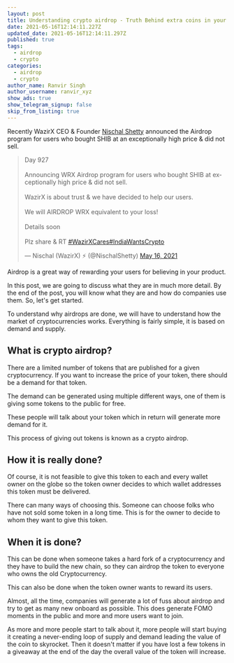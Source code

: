 ```yaml
---
layout: post
title: Understanding crypto airdrop - Truth Behind extra coins in your wallet
date: 2021-05-16T12:14:11.227Z
updated_date: 2021-05-16T12:14:11.297Z
published: true
tags:
  - airdrop
  - crypto
categories:
  - airdrop
  - crypto
author_name: Ranvir Singh
author_username: ranvir_xyz
show_ads: true
show_telegram_signup: false
skip_from_listing: true
---
```

Recently WazirX CEO & Founder [Nischal Shetty](https://twitter.com/NischalShetty) announced the Airdrop program for users who bought SHIB at an exceptionally high price & did not sell.

<blockquote class="twitter-tweet"><p lang="en" dir="ltr">Day 927<br><br>Announcing WRX Airdrop program for users who bought SHIB at exceptionally high price &amp; did not sell.<br><br>WazirX is about trust &amp; we have decided to help our users.<br><br>We will AIRDROP WRX equivalent to your loss!<br><br>Details soon<br><br>Plz share &amp; RT <a href="https://twitter.com/hashtag/WazirXCares?src=hash&amp;ref_src=twsrc%5Etfw">#WazirXCares</a><a href="https://twitter.com/hashtag/IndiaWantsCrypto?src=hash&amp;ref_src=twsrc%5Etfw">#IndiaWantsCrypto</a></p>&mdash; Nischal (WazirX) ⚡️ (@NischalShetty) <a href="https://twitter.com/NischalShetty/status/1393809844637880321?ref_src=twsrc%5Etfw">May 16, 2021</a></blockquote> <script async src="https://platform.twitter.com/widgets.js" charset="utf-8"></script>

Airdrop is a great way of rewarding your users for believing in your product.

In this post, we are going to discuss what they are in much more detail. By the end of the post, you will know what they are and how do companies use them. So, let's get started.

To understand why airdrops are done, we will have to understand how the market of cryptocurrencies works. Everything is fairly simple, it is based on demand and supply.

## What is crypto airdrop?

There are a limited number of tokens that are published for a given cryptocurrency. If you want to increase the price of your token, there should be a demand for that token.

The demand can be generated using multiple different ways, one of them is giving some tokens to the public for free.

These people will talk about your token which in return will generate more demand for it.

This process of giving out tokens is known as a crypto airdrop.

## How it is really done?

Of course, it is not feasible to give this token to each and every wallet owner on the globe so the token owner decides to which wallet addresses this token must be delivered.

There can many ways of choosing this. Someone can choose folks who have not sold some token in a long time. This is for the owner to decide to whom they want to give this token.

## When it is done?

This can be done when someone takes a hard fork of a cryptocurrency and they have to build the new chain, so they can airdrop the token to everyone who owns the old Cryptocurrency.

This can also be done when the token owner wants to reward its users.

Almost, all the time, companies will generate a lot of fuss about airdrop and try to get as many new onboard as possible. This does generate FOMO moments in the public and more and more users want to join.

As more and more people start to talk about it, more people will start buying it creating a never-ending loop of supply and demand leading the value of the coin to skyrocket. Then it doesn't matter if you have lost a few tokens in a giveaway at the end of the day the overall value of the token will increase. 